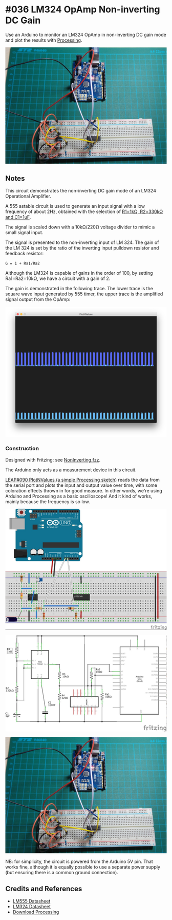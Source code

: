 # #036 LM324 OpAmp Non-inverting DC Gain

Use an Arduino to monitor an LM324 OpAmp in non-inverting DC gain mode and plot the results with [Processing](https://www.processing.org).

![The Build](./assets/NonInverting_build.jpg?raw=true)

## Notes

This circuit demonstrates the non-inverting DC gain mode of an LM324 Operational Amplifier.

A 555 astable circuit is used to generate an input signal with a low frequency of about 2Hz, obtained with the selection of
[R1=1kΩ, R2=330kΩ and C1=1uF](https://visual555.tardate.com/?mode=astable&r1=1&r2=330&c=1).

The signal is scaled down with a 10kΩ/220Ω voltage divider to mimic a small signal input.

The signal is presented to the non-inverting input of LM 324.
The gain of the LM 324 is set by the ratio of the inverting input pulldown resistor and feedback resistor:

    G = 1 + Ra1/Ra2

Although the LM324 is capable of gains in the order of 100, by setting Ra1=Ra2=10kΩ, we have a circuit with a gain of 2.

The gain is demonstrated in the following trace.
The lower trace is the square wave input generated by 555 timer,
the upper trace is the amplified signal output from the OpAmp:

![processing trace](./assets/processing_trace.png?raw=true)

### Construction

Designed with Fritzing: see [NonInverting.fzz](./NonInverting.fzz).

The Arduino only acts as a measurement device in this circuit.

[LEAP#090 PlotNValues (a simple Processing sketch)](../../../playground/PlotNValues/)
reads the data from the serial port and plots the input and output value over time, with some coloration effects thrown in for good measure. In other words, we're using Arduino and Processing as a basic oscilloscope! And it kind of works, mainly because the frequency is so low.

![The Breadboard](./assets/NonInverting_bb.jpg?raw=true)

![The Schematic](./assets/NonInverting_schematic.jpg?raw=true)

![The Build](./assets/NonInverting_build.jpg?raw=true)

NB: for simplicity, the circuit is powered from the Arduino 5V pin.
That works fine, although it is equally possible to use a separate power supply (but ensuring there is a common ground connection).

## Credits and References

* [LM555 Datasheet](https://www.futurlec.com/Linear/LM555CN.shtml)
* [LM324 Datasheet](https://www.futurlec.com/Linear/LM324N.shtml)
* [Download Processing](https://www.processing.org/download/)
